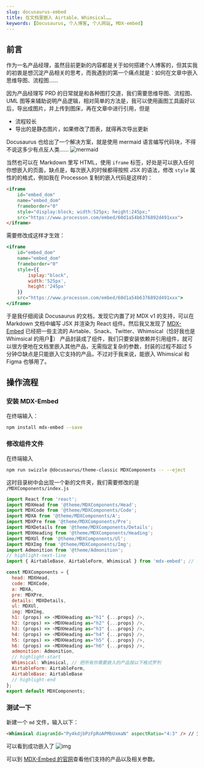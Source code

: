 ```yaml
---
slug: docusaurus-embed
title: 在文档里嵌入 Airtable、Whimsical……
keywords: [Docusaurus, 个人博客, 个人网站, MDX-embed]
---
```


## 前言
作为一名产品经理，虽然目前更新的内容都是关于如何搭建个人博客的，但其实我的初衷是想沉淀产品相关的思考，而我遇到的第一个痛点就是：如何在文章中嵌入思维导图、流程图……  

<!--truncate-->

因为产品经理写 PRD 的日常就是和各种图打交道，我们需要思维导图、流程图、UML 图等来辅助说明产品逻辑，相对简单的方法是，我可以使用画图工具画好以后，导出成图片，并上传到图床，再在文章中进行引用，但是
- 流程较长
- 导出的是静态图片，如果修改了图表，就得再次导出更新

Docusaurus 也给出了一个解决方案，就是使用 mermaid 语言编写代码块，不得不说这多少有点反人类……
![mermaid](https://s1.vika.cn/space/2022/10/29/95029bcc30254cbe9341ea9e22740535)

当然也可以在 Markdown 里写 HTML，使用 `iframe` 标签，好处是可以嵌入任何你想嵌入的页面，缺点是，每次嵌入的时候都得按照 JSX 的语法，修改 `style` 属性的的格式，例如我在 Processon 复制的嵌入代码是这样的：
``` html
<iframe 
    id="embed_dom" 
    name="embed_dom" 
    frameborder="0" 
    style="display:block; width:525px; height:245px;" 
    src="https://www.processon.com/embed/60d1a54b6376892d491xxx">
</iframe>
```

需要修改成这样才生效：
``` jsx
<iframe 
    id="embed_dom" 
    name="embed_dom" 
    frameborder="0" 
    style={{
        isplay:"block", 
        width:'525px', 
        height:'245px'
    }} 
    src="https://www.processon.com/embed/60d1a54b6376892d491xxx">
</iframe>
```

于是我仔细阅读 Docusaurus 的文档，发现它内置了对 MDX v1 的支持，可以在 Markdown 文档中编写 JSX 并渲染为 React 组件。然后我又发现了 [MDX-Embed](https://www.mdx-embed.com/?path=/docs/introduction--page) 已经把一些主流的 Airtable、Snack、Twitter、Whimsical（恰好我也是 Whimsical 的用户🎉） 产品封装成了组件，我们只要安装依赖并引用组件，就可以很方便地在文档里嵌入其他产品，无需指定复杂的参数，封装的过程不超过 5 分钟😊缺点是只能嵌入它支持的产品，不过对于我来说，能嵌入 Whimsical 和 Figma 也够用了。

## 操作流程
### 安装 MDX-Embed
在终端输入：
``` bash
npm install mdx-embed --save
```

### 修改组件文件
在终端输入
``` bash
npm run swizzle @docusaurus/theme-classic MDXComponents -- --eject
```

这时目录树中会出现一个新的文件夹，我们需要修改的是 `/MDXComponents/index.js`
``` js
import React from 'react';
import MDXHead from '@theme/MDXComponents/Head';
import MDXCode from '@theme/MDXComponents/Code';
import MDXA from '@theme/MDXComponents/A';
import MDXPre from '@theme/MDXComponents/Pre';
import MDXDetails from '@theme/MDXComponents/Details';
import MDXHeading from '@theme/MDXComponents/Heading';
import MDXUl from '@theme/MDXComponents/Ul';
import MDXImg from '@theme/MDXComponents/Img';
import Admonition from '@theme/Admonition';
// highlight-next-line
import { AirtableBase, AirtableForm, Whimsical } from 'mdx-embed'; // 导入你需要嵌入的产品即可

const MDXComponents = {
  head: MDXHead,
  code: MDXCode,
  a: MDXA,
  pre: MDXPre,
  details: MDXDetails,
  ul: MDXUl,
  img: MDXImg,
  h1: (props) => <MDXHeading as="h1" {...props} />,
  h2: (props) => <MDXHeading as="h2" {...props} />,
  h3: (props) => <MDXHeading as="h3" {...props} />,
  h4: (props) => <MDXHeading as="h4" {...props} />,
  h5: (props) => <MDXHeading as="h5" {...props} />,
  h6: (props) => <MDXHeading as="h6" {...props} />,
  admonition: Admonition,
  // highlight-start
  Whimsical: Whimsical, // 把所有你需要嵌入的产品按以下格式罗列
  AirtableForm: AirtableForm,
  AirtableBase: AirtableBase
  // highlight-end
};
export default MDXComponents;
```

### 测试一下
新建一个 `md` 文件，输入以下：
``` md
<Whimsical diagramId="Py4kdjbPzFpRoAPMbUxmaN" aspectRatio="4:3" /> // 无需每个页面都导入一遍，使用标签即可
```

可以看到成功嵌入了
![img](https://s1.vika.cn/space/2022/10/29/7fcb1bca5f2b43b798d0bd995521c79c)

可以到 [MDX-Embed 的官网](https://www.mdx-embed.com/?path=/docs/introduction--page)查看他们支持的产品以及相关参数。